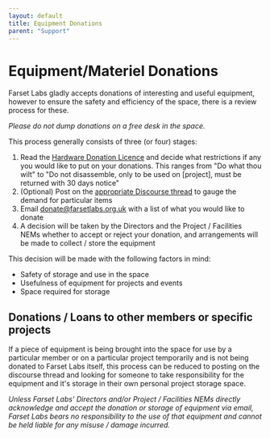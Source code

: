 ```yaml
---
layout: default
title: Equipment Donations
parent: "Support"
---
```


# Equipment/Materiel Donations

Farset Labs gladly accepts donations of interesting and useful equipment, however to ensure the safety and efficiency of the space, there is a review process for these.

*Please do not dump donations on a free desk in the space.*

This process generally consists of three (or four) stages:

1. Read the [Hardware Donation Licence](/about/hardware_donation_license.html) and decide what restrictions if any you would like to put on your donations. This ranges from "Do what thou wilt" to "Do not disassemble, only to be used on [project], must be returned with 30 days notice"
1. (Optional) Post on the [appropriate Discourse thread](https://discourse.farsetlabs.org.uk/t/equipment-donation-thread/229) to gauge the demand for particular items
1. Email [donate@farsetlabs.org.uk](mailto:donate@farsetlabs.org.uk) with a list of what you would like to donate
1. A decision will be taken by the Directors and the Project / Facilities NEMs whether to accept or reject your donation, and arrangements will be made to collect / store the equipment

This decision will be made with the following factors in mind:

* Safety of storage and use in the space
* Usefulness of equipment for projects and events
* Space required for storage

## Donations / Loans to other members or specific projects

If a piece of equipment is being brought into the space for use by a particular member or on a particular project temporarily and is not being donated to Farset Labs itself, this process can be reduced to posting on the discourse thread and looking for someone to take responsibility for the equipment and it's storage in their own personal project storage space.

*Unless Farset Labs' Directors and/or Project / Facilities NEMs directly acknowledge and accept the donation or storage of equipment via email, Farset Labs bears no responsibility to the use of that equipment and cannot be held liable for any misuse / damage incurred.*

